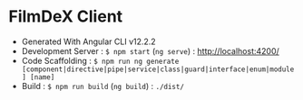 # FilmDeX Client

- Generated With Angular CLI v12.2.2
- Development Server : `$ npm start` (`ng serve`) : <http://localhost:4200/>
- Code Scaffolding : `$ npm run ng generate [component|directive|pipe|service|class|guard|interface|enum|module] [name]`
- Build : `$ npm run build` (`ng build`) : `./dist/`
